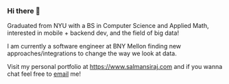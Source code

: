 ### Hi there 👋
Graduated from NYU with a BS in Computer Science and Applied Math, interested in mobile + backend dev, and the field of big data!

I am currently a software engineer at BNY Mellon finding new approaches/integrations to change the way we look at data.

Visit my personal portfolio at https://www.salmansiraj.com and if you wanna chat feel free to <a href="mailto:salmansiraj98@gmail.com"> email</a> me!
